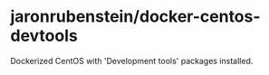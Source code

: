 # jaronrubenstein/docker-centos-devtools

Dockerized CentOS with 'Development tools' packages installed.
